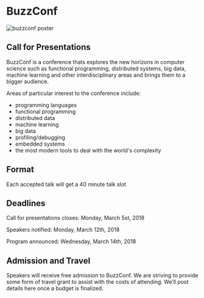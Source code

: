 # BuzzConf
![buzzconf poster](https://raw.githubusercontent.com/lambdaclass/buzzconf/master/poster.png)

## Call for Presentations

BuzzConf is a conference thats explores the new horizons in computer science such as functional programming, distributed systems, big data, machine learning and other interdisciplinary areas and brings them to a bigger audience.

Areas of particular interest to the conference include:
- programming languages
- functional programming
- distributed data
- machine learning
- big data
- profiling/debugging
- embedded systems
- the most modern tools to deal with the world's complexity


## Format

Each accepted talk will get a 40 minute talk slot

## Deadlines

Call for presentations closes: Monday, March 5st, 2018

Speakers notified: Monday, March 12th, 2018

Program announced: Wednesday, March 14th, 2018

## Admission and Travel

Speakers will receive free admission to BuzzConf.
We are striving to provide some form of travel grant to assist with the costs of attending. We’ll post details here once a budget is finalized.
